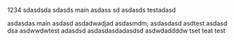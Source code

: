1234
sdasdsda
sdasds
main
asdass
sd
asdasds
testadasd

asdasdas
main
asdasd
asdadwadjad
asdasmdm;
asdasdasd
asdtest
asdasd
dsa
asdwwdwtest
adasdsd
asdasdasdadasdsd
asdwdaddddw
tset
teat
test

